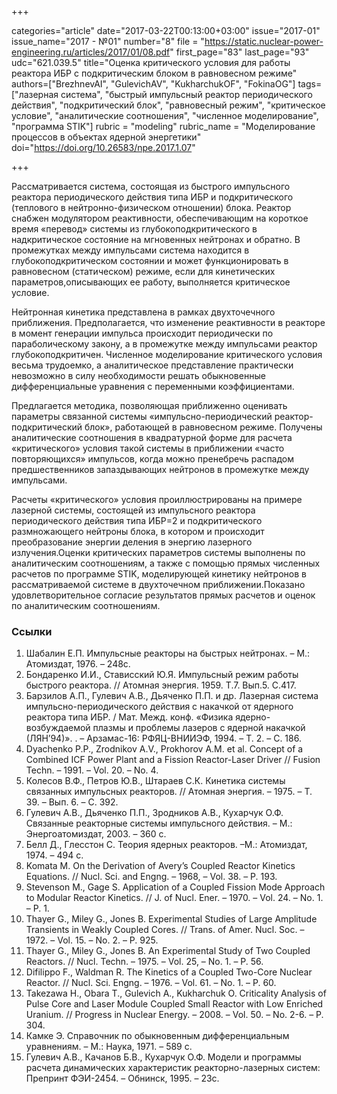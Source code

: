 +++

categories="article"
date="2017-03-22T00:13:00+03:00"
issue="2017-01"
issue_name="2017 - №01"
number="8"
file = "https://static.nuclear-power-engineering.ru/articles/2017/01/08.pdf"
first_page="83"
last_page="93"
udc="621.039.5"
title="Оценка критического условия для работы реактора ИБР с подкритическим блоком в равновесном режиме"
authors=["BrezhnevAI", "GulevichAV", "KukharchukOF", "FokinaOG"]
tags=["лазерная система", "быстрый импульсный реактор периодического действия", "подкритический блок", "равновесный режим", "критическое условие", "аналитические соотношения", "численное моделирование", "программа STIK"]
rubric = "modeling"
rubric_name = "Моделирование процессов в объектах ядерной энергетики"
doi="https://doi.org/10.26583/npe.2017.1.07"

+++

Рассматривается система, состоящая из быстрого импульсного реактора периодического действия типа ИБР и подкритического (теплового в нейтронно-физическом отношении) блока. Реактор снабжен модулятором реактивности, обеспечивающим на короткое время «перевод» системы из глубокоподкритического в надкритическое состояние на мгновенных нейтронах и обратно. В промежутках между импульсами система находится в глубокоподкритическом состоянии и может функционировать в равновесном (статическом) режиме, если для кинетических параметров,описывающих ее работу, выполняется критическое условие.

Нейтронная кинетика представлена в рамках двухточечного приближения. Предполагается, что изменение реактивности в реакторе в момент генерации импульса происходит периодически по параболическому закону, а в промежутке между импульсами реактор глубокоподкритичен. Численное моделирование критического условия весьма трудоемко, а аналитическое представление практически невозможно в силу необходимости решать обыкновенные дифференциальные уравнения с переменными коэффициентами.

Предлагается методика, позволяющая приближенно оценивать параметры связанной системы «импульсно-периодический реактор-подкритический блок», работающей в равновесном режиме. Получены аналитические соотношения в квадратурной форме для расчета «критического» условия такой системы в приближении «часто повторяющихся» импульсов, когда можно пренебречь распадом предшественников запаздывающих нейтронов в промежутке между импульсами.

Расчеты «критического» условия проиллюстрированы на примере лазерной системы, состоящей из импульсного реактора периодического действия типа ИБР=2 и подкритического размножающего нейтроны блока, в котором и происходит преобразование энергии деления в энергию лазерного излучения.Оценки критических параметров системы выполнены по аналитическим соотношениям, а также с помощью прямых численных расчетов по программе STIK, моделирующей кинетику нейтронов в рассматриваемой системе в двухточечном приближении.Показано удовлетворительное согласие результатов прямых расчетов и оценок по аналитическим соотношениям.

### Ссылки

1. Шабалин Е.П. Импульсные реакторы на быстрых нейтронах. – М.: Атомиздат, 1976. – 248с.
2. Бондаренко И.И., Стависский Ю.Я. Импульсный режим работы быстрого реактора. // Атомная энергия. 1959. Т.7. Вып.5. С.417.
3. Барзилов А.П., Гулевич А.В., Дьяченко П.П. и др. Лазерная система импульсно-периодического действия с накачкой от ядерного реактора типа ИБР. / Мат. Межд. конф. «Физика ядерно-возбуждаемой плазмы и проблемы лазеров с ядерной накачкой (ЛЯН’94)». . – Арзамас-16: РФЯЦ-ВНИИЭФ, 1994. – Т. 2. – С. 186.
4. Dyachenko P.P., Zrodnikov A.V., Prokhorov A.M. et al. Concept of a Combined ICF Power Plant and a Fission Reactor-Laser Driver // Fusion Techn. – 1991. – Vol. 20. – No. 4.
5. Колесов В.Ф., Петров Ю.В., Штараев С.К. Кинетика системы связанных импульсных реакторов. // Атомная энергия. – 1975. – Т. 39. – Вып. 6. – С. 392.
6. Гулевич А.В., Дьяченко П.П., Зродников А.В., Кухарчук О.Ф. Связанные реакторные системы импульсного действия. – М.: Энергоатомиздат, 2003. – 360 с.
7. Белл Д., Глесстон С. Теория ядерных реакторов. –М.: Атомиздат, 1974. – 494 с.
8. Komata M. On the Derivation of Avery’s Coupled Reactor Kinetics Equations. // Nucl. Sci. and Engng. – 1968, – Vol. 38. – P. 193.
9. Stevenson M., Gage S. Application of a Coupled Fission Mode Approach to Modular Reactor Kinetics. // J. of Nucl. Ener. – 1970. – Vol. 24. – No. 1. – P. 1.
10. Thayer G., Miley G., Jones B. Experimental Studies of Large Amplitude Transients in Weakly Coupled Cores. // Trans. of Amer. Nucl. Soc. – 1972. – Vol. 15. – No. 2. – P. 925.
11. Thayer G., Miley G., Jones B. An Experimental Study of Two Coupled Reactors. // Nucl. Techn. – 1975. – Vol. 25, – No. 1. – Р. 56.
12. Difilippo F., Waldman R. The Kinetics of a Coupled Two-Core Nuclear Reactor. // Nucl. Sci. Engng. – 1976. – Vol. 61. – No. 1. – P. 60.
13. Takezawa H., Obara T., Gulevich A., Kukharchuk O. Criticality Analysis of Pulse Core and Laser Module Coupled Small Reactor with Low Enriched Uranium. // Progress in Nuclear Energy. – 2008. – Vol. 50. – No. 2-6. – P. 304.
14. Камке Э. Справочник по обыкновенным дифференциальным уравнениям. – М.: Наука, 1971. – 589 с.
15. Гулевич А.В., Качанов Б.В., Кухарчук О.Ф. Модели и программы расчета динамических характеристик реакторно-лазерных систем: Препринт ФЭИ-2454. – Обнинск, 1995. – 23с.